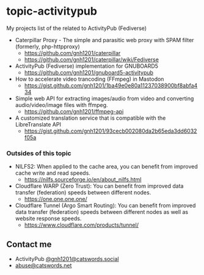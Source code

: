 # topic-activitypub
My projects list of the related to ActivityPub (Fediverse)

* Caterpillar Proxy - The simple and parasitic web proxy with SPAM filter (formerly, php-httpproxy)
  * https://github.com/gnh1201/caterpillar
  * https://github.com/gnh1201/caterpillar/wiki/Fediverse
* ActivityPub (Fediverse) implementation for GNUBOARD5
  * https://github.com/gnh1201/gnuboard5-activitypub
* How to accelerate video trancoding (FFmpeg) in Mastodon
  * https://gist.github.com/gnh1201/1ba49e0e80a11237038900bf8abfa434
* Simple web API for extracting images/audio from video and converting audio/video/image files with ffmpeg.
  * https://github.com/gnh1201/ffmpeg-api
* A customized translation service that is compatible with the LibreTranslate API
  * https://gist.github.com/gnh1201/93cecb002080da2b65eda3dd6032f05a

### Outsides of this topic
* NILFS2: When applied to the cache area, you can benefit from improved cache write and read speeds.
  * https://nilfs.sourceforge.io/en/about_nilfs.html
* Cloudflare WARP (Zero Trust): You can benefit from improved data transfer (federation) speeds between different nodes.
  * https://one.one.one.one/ 
* Cloudflare Tunnel (Argo Smart Routing): You can benefit from improved data transfer (federation) speeds between different nodes as well as website response speeds.
  * https://www.cloudflare.com/products/tunnel/

## Contact me
* ActivityPub [@gnh1201@catswords.social](https://catswords.social/@gnh1201)
* abuse@catswords.net
